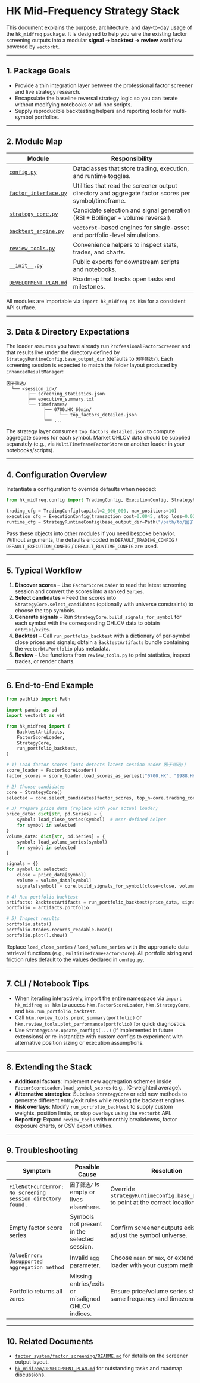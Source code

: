 # HK Mid-Frequency Strategy Stack

This document explains the purpose, architecture, and day-to-day usage of the
`hk_midfreq` package. It is designed to help you wire the existing factor
screening outputs into a modular **signal → backtest → review** workflow powered
by `vectorbt`.

---

## 1. Package Goals

- Provide a thin integration layer between the professional factor screener and
  live strategy research.
- Encapsulate the baseline reversal strategy logic so you can iterate without
  modifying notebooks or ad-hoc scripts.
- Supply reproducible backtesting helpers and reporting tools for multi-symbol
  portfolios.

---

## 2. Module Map

| Module | Responsibility |
| --- | --- |
| [`config.py`](./config.py) | Dataclasses that store trading, execution, and runtime toggles. |
| [`factor_interface.py`](./factor_interface.py) | Utilities that read the screener output directory and aggregate factor scores per symbol/timeframe. |
| [`strategy_core.py`](./strategy_core.py) | Candidate selection and signal generation (RSI + Bollinger + volume reversal). |
| [`backtest_engine.py`](./backtest_engine.py) | `vectorbt`-based engines for single-asset and portfolio-level simulations. |
| [`review_tools.py`](./review_tools.py) | Convenience helpers to inspect stats, trades, and charts. |
| [`__init__.py`](./__init__.py) | Public exports for downstream scripts and notebooks. |
| [`DEVELOPMENT_PLAN.md`](./DEVELOPMENT_PLAN.md) | Roadmap that tracks open tasks and milestones. |

All modules are importable via `import hk_midfreq as hkm` for a consistent API
surface.

---

## 3. Data & Directory Expectations

The loader assumes you have already run `ProfessionalFactorScreener` and that
results live under the directory defined by
`StrategyRuntimeConfig.base_output_dir` (defaults to `因子筛选/`). Each screening
session is expected to match the folder layout produced by
`EnhancedResultManager`:

```
因子筛选/
  └── <session_id>/
        ├── screening_statistics.json
        ├── executive_summary.txt
        └── timeframes/
              ├── 0700.HK_60min/
              │     └── top_factors_detailed.json
              └── ...
```

The strategy layer consumes `top_factors_detailed.json` to compute aggregate
scores for each symbol. Market OHLCV data should be supplied separately (e.g.,
via `MultiTimeframeFactorStore` or another loader in your notebooks/scripts).

---

## 4. Configuration Overview

Instantiate a configuration to override defaults when needed:

```python
from hk_midfreq.config import TradingConfig, ExecutionConfig, StrategyRuntimeConfig

trading_cfg = TradingConfig(capital=2_000_000, max_positions=10)
execution_cfg = ExecutionConfig(transaction_cost=0.0045, stop_loss=0.02)
runtime_cfg = StrategyRuntimeConfig(base_output_dir=Path("/path/to/因子筛选"))
```

Pass these objects into other modules if you need bespoke behavior. Without
arguments, the defaults encoded in
`DEFAULT_TRADING_CONFIG` / `DEFAULT_EXECUTION_CONFIG` /
`DEFAULT_RUNTIME_CONFIG` are used.

---

## 5. Typical Workflow

1. **Discover scores** – Use `FactorScoreLoader` to read the latest screening
   session and convert the scores into a ranked `Series`.
2. **Select candidates** – Feed the scores into `StrategyCore.select_candidates`
   (optionally with universe constraints) to choose the top symbols.
3. **Generate signals** – Run `StrategyCore.build_signals_for_symbol` for each
   symbol with the corresponding OHLCV data to obtain `entries`/`exits`.
4. **Backtest** – Call `run_portfolio_backtest` with a dictionary of per-symbol
   close prices and signals; obtain a `BacktestArtifacts` bundle containing the
   `vectorbt.Portfolio` plus metadata.
5. **Review** – Use functions from `review_tools.py` to print statistics, inspect
   trades, or render charts.

---

## 6. End-to-End Example

```python
from pathlib import Path

import pandas as pd
import vectorbt as vbt

from hk_midfreq import (
    BacktestArtifacts,
    FactorScoreLoader,
    StrategyCore,
    run_portfolio_backtest,
)

# 1) Load factor scores (auto-detects latest session under 因子筛选/)
score_loader = FactorScoreLoader()
factor_scores = score_loader.load_scores_as_series(["0700.HK", "9988.HK", "3690.HK"])

# 2) Choose candidates
core = StrategyCore()
selected = core.select_candidates(factor_scores, top_n=core.trading_config.max_positions)

# 3) Prepare price data (replace with your actual loader)
price_data: dict[str, pd.Series] = {
    symbol: load_close_series(symbol)  # user-defined helper
    for symbol in selected
}
volume_data: dict[str, pd.Series] = {
    symbol: load_volume_series(symbol)
    for symbol in selected
}

signals = {}
for symbol in selected:
    close = price_data[symbol]
    volume = volume_data[symbol]
    signals[symbol] = core.build_signals_for_symbol(close=close, volume=volume)

# 4) Run portfolio backtest
artifacts: BacktestArtifacts = run_portfolio_backtest(price_data, signals)
portfolio = artifacts.portfolio

# 5) Inspect results
portfolio.stats()
portfolio.trades.records_readable.head()
portfolio.plot().show()
```

Replace `load_close_series` / `load_volume_series` with the appropriate data
retrieval functions (e.g., `MultiTimeframeFactorStore`). All portfolio sizing
and friction rules default to the values declared in `config.py`.

---

## 7. CLI / Notebook Tips

- When iterating interactively, import the entire namespace via
  `import hk_midfreq as hkm` to access `hkm.FactorScoreLoader`,
  `hkm.StrategyCore`, and `hkm.run_portfolio_backtest`.
- Call `hkm.review_tools.print_summary(portfolio)` or
  `hkm.review_tools.plot_performance(portfolio)` for quick diagnostics.
- Use `StrategyCore.update_configs(...)` (if implemented in future extensions)
  or re-instantiate with custom configs to experiment with alternative position
  sizing or execution assumptions.

---

## 8. Extending the Stack

- **Additional factors**: Implement new aggregation schemes inside
  `FactorScoreLoader.load_symbol_scores` (e.g., IC-weighted average).
- **Alternative strategies**: Subclass `StrategyCore` or add new methods to
  generate different entry/exit rules while reusing the backtest engines.
- **Risk overlays**: Modify `run_portfolio_backtest` to supply custom weights,
  position limits, or stop overlays using the `vectorbt` API.
- **Reporting**: Expand `review_tools` with monthly breakdowns, factor exposure
  charts, or CSV export utilities.

---

## 9. Troubleshooting

| Symptom | Possible Cause | Resolution |
| --- | --- | --- |
| `FileNotFoundError: No screening session directory found.` | `因子筛选/` is empty or lives elsewhere. | Override `StrategyRuntimeConfig.base_output_dir` to point at the correct location. |
| Empty factor score series | Symbols not present in the selected session. | Confirm screener outputs exist or adjust the symbol universe. |
| `ValueError: Unsupported aggregation method` | Invalid `agg` parameter. | Choose `mean` or `max`, or extend the loader with your custom method. |
| Portfolio returns all zeros | Missing entries/exits or misaligned OHLCV indices. | Ensure price/volume series share the same frequency and timezone. |

---

## 10. Related Documents

- [`factor_system/factor_screening/README.md`](../factor_system/factor_screening/README.md)
  for details on the screener output layout.
- [`hk_midfreq/DEVELOPMENT_PLAN.md`](./DEVELOPMENT_PLAN.md) for outstanding tasks
  and roadmap discussions.

